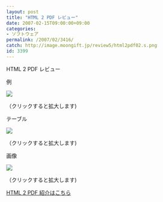 ```yaml
---
layout: post
title: "HTML 2 PDF レビュー"
date: 2007-02-15T09:00:00+09:00
categories:
- ソフトウェア
permalink: /2007/02/3416/
catch: http://image.moongift.jp/review5/html2pdf02.s.png
id: 3399
---
```

HTML 2 PDF レビュー  
<!--more-->

例

  

[![](http://image.moongift.jp/review5/html2pdf01.s.png)](http://image.moongift.jp/review5/html2pdf01.png)  
  
（クリックすると拡大します)

  

テーブル

  

[![](http://image.moongift.jp/review5/html2pdf02.s.png)](http://image.moongift.jp/review5/html2pdf02.png)  
  
（クリックすると拡大します)

  

画像

  

[![](http://image.moongift.jp/review5/html2pdf03.s.png)](http://image.moongift.jp/review5/html2pdf03.png)  
  
（クリックすると拡大します)

  

[HTML 2 PDF 紹介はこちら](http://oss.moongift.jp/intro/i-3414.html)


